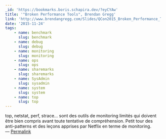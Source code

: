```yaml
---
_id: 'https://bookmarks.boris.schapira.dev/?eyCYAw'
title: '"Broken Performance Tools", Brendan Gregg'
link: 'http://www.brendangregg.com/Slides/QCon2015_Broken_Performance_Tools.pdf'
date: '2015-11-24'
tags:
    - name: benchmark
      slug: benchmark
    - name: debug
      slug: debug
    - name: monitoring
      slug: monitoring
    - name: ops
      slug: ops
    - name: sharemarks
      slug: sharemarks
    - name: SysAdmin
      slug: sysadmin
    - name: system
      slug: system
    - name: top
      slug: top
---
```


top, netstat, perf, strace... sont des outils de monitoring limités qui doivent
être bien compris avant toute tentative de compréhension. Petit tour des
anti-patterns et des leçons apprises par Netflix en terme de monitoring.
<br>&#8212;
<a href="https://bookmarks.boris.schapira.dev/?eyCYAw" title="Permalink">Permalink</a>
